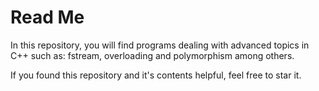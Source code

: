 # Read Me
In this repository, you will find programs dealing with advanced topics in C++ such as: fstream, overloading and polymorphism among others. 

If you found this repository and it's contents helpful, feel free to star it. 
